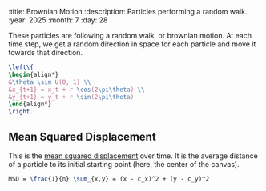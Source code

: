 :title: Brownian Motion
:description: Particles performing a random walk.
:year: 2025
:month: 7
:day: 28

These particles are following a random walk, or brownian motion. At each time step, we get a random direction in space for each particle and move it towards that direction.

```latex
\left\{
\begin{align*}
&\theta \sim U(0, 1) \\
&x_{t+1} = x_t + r \cos(2\pi\theta) \\
&y_{t+1} = y_t + r \sin(2\pi\theta)
\end{align*}
\right.
```

<canvas id="canvas" style="width: 100%; overflow-x: auto;"></canvas>

## Mean Squared Displacement

This is the [mean squared displacement](https://en.wikipedia.org/wiki/Mean_squared_displacement) over time. It is the average distance of a particle to its initial starting point (here, the center of the canvas).

```latex
MSD = \frac{1}{n} \sum_{x,y} = (x - c_x)^2 + (y - c_y)^2
```

<center><div id="mean_squared_displacement" style="width: 100%; margin: 30px 0px;"></div></center>

<script src="https://cdnjs.cloudflare.com/ajax/libs/d3/7.9.0/d3.min.js" integrity="sha512-vc58qvvBdrDR4etbxMdlTt4GBQk1qjvyORR2nrsPsFPyrs+/u5c3+1Ct6upOgdZoIl7eq6k3a1UPDSNAQi/32A==" crossorigin="anonymous" referrerpolicy="no-referrer"></script>
<script src="../scripts/canvas.js"></script>
<script src="../scripts/plot.js"></script>
<script src="../scripts/brownian.js"></script>
